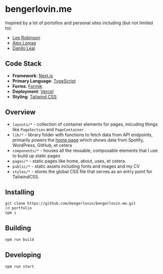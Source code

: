     


# bengerlovin.me

Inspired by a lot of portofios and personal sites including (but not limited to): 

- [Lee Robinson](https://leerob.io)
- [Alex Lomas](https://lowmess.com)
- [Danilo Leal](https://daniloleal.co)


## Code Stack

- **Framework**: [Next.js](https://nextjs.org/)
- **Primary Language**: [TypeScript](https://www.typescriptlang.org/)
- **Forms**: [Formik](https://formik.org/docs/overview)
- **Deployment**: [Vercel](https://vercel.com)
- **Styling**: [Tailwind CSS](https://tailwindcss.com/)

## Overview

- `layouts/*` - collection of container elements for pages, inlcuding things like `PageSection` and `PageContainer` .
- `lib/*` - library folder with functions to fetch data from API endpoints, primarily powers the [home page](https://bengerlovin.me/) which shows data from Spotify, WordPress, GitHub, et cetera
- `components/*` - houses all the reusable, composable elements that I use to build up static pages 
- `pages/*` - static pages like home, about, uses, et cetera.
- `public/*` - static assets including fonts and images and my CV
- `styles/*` - stores the global CSS file that serves as an entry point for TailwindCSS.

## Installing

```bash
git clone https://github.com/bengerlovin/bengerlovin.me.git
cd portfolio
npm i
```

## Building

```bash
npm run build
```

## Developing

```bash
npm run start
```
